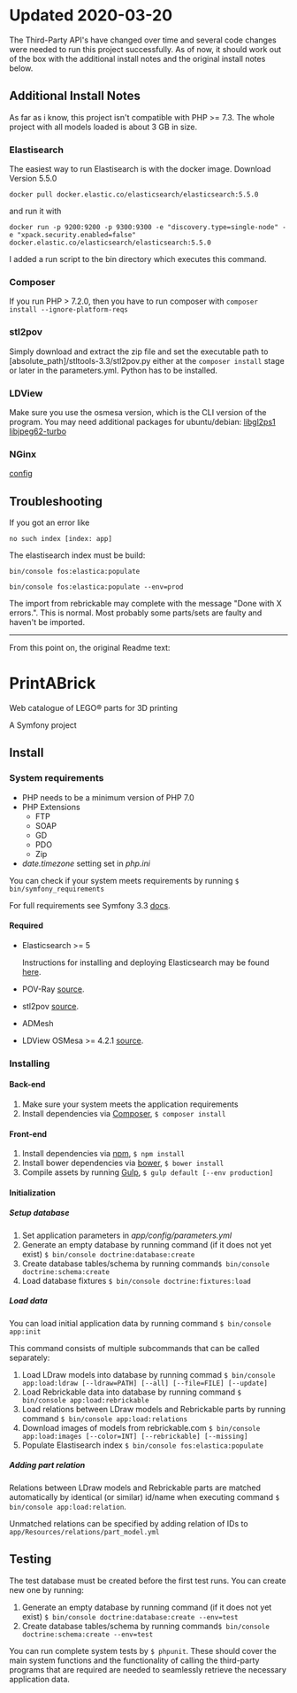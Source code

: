 # Updated 2020-03-20

The Third-Party API's have changed over time  and several code changes were needed to run this project successfully. As of now, it should work out of the box with the additional install notes and the original install notes below.

## Additional Install Notes

As far as i know, this project isn't compatible with PHP >= 7.3. 
The whole project with all models loaded is about 3 GB in size.

### Elastisearch
The easiest way to run Elastisearch is with the docker image. Download Version 5.5.0

`docker pull docker.elastic.co/elasticsearch/elasticsearch:5.5.0`

 and run it with
 
`docker run -p 9200:9200 -p 9300:9300 -e "discovery.type=single-node" -e "xpack.security.enabled=false" docker.elastic.co/elasticsearch/elasticsearch:5.5.0`

I added a run script to the bin directory which executes this command.

### Composer
If you run PHP > 7.2.0, then you have to run composer with 
`composer install --ignore-platform-reqs`

### stl2pov
Simply download and extract the zip file and set the executable path to [absolute_path]/stltools-3.3/stl2pov.py either at the `composer install` stage or later in the parameters.yml. Python has to be installed.

### LDView
Make sure you use the osmesa version, which is the CLI version of the program.
You may need additional packages for ubuntu/debian:
[libgl2ps1](https://launchpad.net/ubuntu/bionic/amd64/libgl2ps1/1.3.9-4)
[libjpeg62-turbo](https://debian.pkgs.org/sid/debian-main-amd64/libjpeg62-turbo_1.5.2-2+b1_amd64.deb.html)


### NGinx
[config](https://symfony.com/doc/3.3/setup/web_server_configuration.html#nginx)

## Troubleshooting
If you got an error like

`no such index [index: app]`

The elastisearch index must be build:

`bin/console fos:elastica:populate`

`bin/console fos:elastica:populate --env=prod`



The import from rebrickable may complete with the message "Done with X errors.". This is normal. Most probably some parts/sets are faulty and haven't be imported.

---
From this point on, the original Readme text:

# PrintABrick
Web catalogue of LEGO® parts for 3D printing

A Symfony project 

## Install

### System requirements

* PHP needs to be a minimum version of PHP 7.0
* PHP Extensions
    * FTP 
    * SOAP 
    * GD
    * PDO 
    * Zip 
* *date.timezone* setting set in *php.ini*

You can check if your system meets requirements by running `$ bin/symfony_requirements`

For full requirements see Symfony 3.3 [docs](http://symfony.com/doc/3.3/reference/requirements.html).


#### Required 
* Elasticsearch >= 5

    Instructions for installing and deploying Elasticsearch may be found [here](https://www.elastic.co/downloads/elasticsearch). 
* POV-Ray [source](http://www.povray.org/).
* stl2pov [source](https://github.com/rsmith-nl/stltools/releases/tag/3.3).
* ADMesh 
* LDView OSMesa >= 4.2.1 [source](https://tcobbs.github.io/ldview/).

### Installing  
   
#### Back-end
1. Make sure your system meets the application requirements
2. Install dependencies via [Composer](https://getcomposer.org/), `$ composer install`

#### Front-end
1. Install dependencies via [npm](https://www.npmjs.com/), `$ npm install`
2. Install bower dependencies via [bower](https://bower.io), `$ bower install`
3. Compile assets by running [Gulp](http://gulpjs.com/), `$ gulp default [--env production]`

#### Initialization

##### Setup database 
1. Set application parameters in *app/config/parameters.yml*
2. Generate an empty database by running command (if it does not yet exist) `$ bin/console doctrine:database:create`   
3. Create database tables/schema by running command`$ bin/console doctrine:schema:create`
4. Load database fixtures `$ bin/console doctrine:fixtures:load`

##### Load data
You can load initial application data by running command `$ bin/console app:init`

This command consists of multiple subcommands that can be called separately:
1. Load LDraw models into database by running commad `$ bin/console app:load:ldraw [--ldraw=PATH] [--all] [--file=FILE] [--update] `
2. Load Rebrickable data into database by running command `$ bin/console app:load:rebrickable`  
3. Load relations between LDraw models and Rebrickable parts by running command `$ bin/console app:load:relations` 
4. Download images of models from rebrickable.com `$ bin/console app:load:images [--color=INT] [--rebrickable] [--missing]`
5. Populate Elastisearch index `$ bin/console fos:elastica:populate`

##### Adding part relation 
Relations between LDraw models and Rebrickable parts are matched automatically by identical (or similar) id/name when executing command `$ bin/console app:load:relation`. 

Unmatched relations can be specified by adding relation of IDs to `app/Resources/relations/part_model.yml` 

## Testing
The test database must be created before the first test runs. You can create new one by running:

1. Generate an empty database by running command (if it does not yet exist) `$ bin/console doctrine:database:create --env=test`   
2. Create database tables/schema by running command`$ bin/console doctrine:schema:create --env=test`


You can run complete system tests by `$ phpunit`. These should cover the main system functions and the functionality of calling the third-party programs that are required are needed to seamlessly retrieve the necessary application data.
